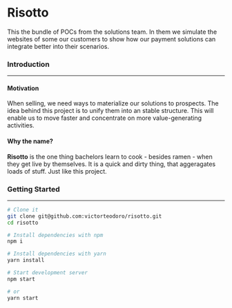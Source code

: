 Risotto
==================================

This the bundle of POCs from the solutions team. In them we simulate the websites of some our customers to show how our payment solutions can integrate better into their scenarios.

### Introduction
---

#### Motivation
When selling, we need ways to materialize our solutions to prospects. The idea behind this project is to unify them into an stable structure. This will enable us to move faster and concentrate on more value-generating activities.

#### Why the name?
**Risotto** is the one thing bachelors learn to cook - besides ramen - when they get live by themselves. It is a quick and dirty thing, that aggeragates loads of stuff. Just like this project.


### Getting Started
---

```sh
# Clone it
git clone git@github.com:victorteodoro/risotto.git
cd risotto

# Install dependencies with npm
npm i

# Install dependencies with yarn
yarn install

# Start development server
npm start

# or
yarn start
```
